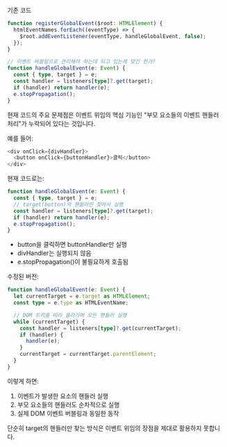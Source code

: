 기존 코드
```typescript
function registerGlobalEvent($root: HTMLElement) {
  htmlEventNames.forEach((eventType) => {
    $root.addEventListener(eventType, handleGlobalEvent, false);
  });
}

// 이벤트 버블링으로 관리해야 하는데 되고 있는게 맞긴 한가?
function handleGlobalEvent(e: Event) {
  const { type, target } = e;
  const handler = listeners[type]?.get(target);
  if (handler) return handler(e);
  e.stopPropagation();
}
```

현재 코드의 주요 문제점은 이벤트 위임의 핵심 기능인 "부모 요소들의 이벤트 핸들러 처리"가 누락되어 있다는 것입니다.

예를 들어:
```javascript
<div onClick={divHandler}>
  <button onClick={buttonHandler}>클릭</button>
</div>
```

현재 코드로는:
```typescript
function handleGlobalEvent(e: Event) {
  const { type, target } = e;
  // target(button)의 핸들러만 찾아서 실행
  const handler = listeners[type]?.get(target);
  if (handler) return handler(e);
  e.stopPropagation();
}
```
- button을 클릭하면 buttonHandler만 실행
- divHandler는 실행되지 않음
- e.stopPropagation()이 불필요하게 호출됨

수정된 버전:
```typescript
function handleGlobalEvent(e: Event) {
  let currentTarget = e.target as HTMLElement;
  const type = e.type as HTMLEventName;

  // DOM 트리를 따라 올라가며 모든 핸들러 실행
  while (currentTarget) {
    const handler = listeners[type]?.get(currentTarget);
    if (handler) {
      handler(e);
    }
    currentTarget = currentTarget.parentElement;
  }
}
```

이렇게 하면:
1. 이벤트가 발생한 요소의 핸들러 실행
2. 부모 요소들의 핸들러도 순차적으로 실행
3. 실제 DOM 이벤트 버블링과 동일한 동작

단순히 target의 핸들러만 찾는 방식은 이벤트 위임의 장점을 제대로 활용하지 못합니다.
